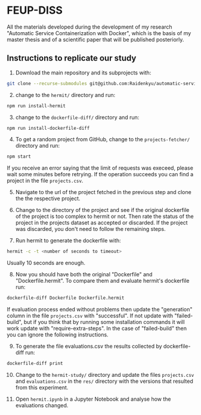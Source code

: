 # FEUP-DISS
All the materials developed during the development of my research "Automatic Service Containerization with Docker", which is the basis of my master thesis and of a scientific paper that will be published posteriorly.


## Instructions to replicate our study

1. Download the main repository and its subprojects with:

```bash
git clone --recurse-submodules git@github.com:Raidenkyu/automatic-service-containerization.git
```

2. change to the `hermit/` directory and run:
```bash
npm run install-hermit
```

3. change to the `dockerfile-diff/` directory and run:
```bash
npm run install-dockerfile-diff
```
    
4. To get a random project from GitHub, change to the `projects-fetcher/` directory and run:

```bash
npm start
```

If you receive an error saying that the limit of requests was execeed, please wait some minutes before retrying. If the operation succeeds you can find a project in the file `projects.csv`.
    
5. Navigate to the url of the project fetched in the previous step and clone the the respective project.
    
6. Change to the directory of the project and see if the original dockerfile of the project is too complex to hermit or not. Then rate the status of the project in the projects dataset as accepted or discarded. If the project was discarded, you don't need to follow the remaining steps.
    
7. Run hermit to generate the dockerfile with:

```bash
hermit -c -t <number of seconds to timeout>
```

Usually 10 seconds are enough.
    
8. Now you should have both the original "Dockerfile" and "Dockerfile.hermit". To compare them and evaluate hermit's dockerfile run:

```bash
dockerfile-diff Dockerfile Dockerfile.hermit
```

If evaluation process ended without problems then update the "generation" column in the file `projects.csv` with "successful". If not update with "failed-build", but if you think that by running some installation commands it will work update with "require-extra-steps". In the case of "failed-build" then you can ignore the following instructions.
    
9. To generate the file evaluations.csv the results collected by dockerfile-diff run:

```bash
dockerfile-diff print
```
    
10. Change to the `hermit-study/` directory and update the files `projects.csv` and `evaluations.csv` in the `res/` directory with the versions that resulted from this experiment.
    
11. Open `hermit.ipynb` in a Jupyter Notebook and analyse how the evaluations changed.

